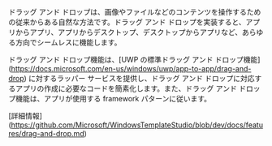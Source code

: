 ﻿ドラッグ アンド ドロップは、画像やファイルなどのコンテンツを操作するための従来からある自然な方法です。ドラッグ アンド ドロップを実装すると、アプリからアプリ、アプリからデスクトップ、デスクトップからアプリなど、あらゆる方向でシームレスに機能します。

ドラッグ アンド ドロップ機能は、[UWP の標準ドラッグ アンド ドロップ機能] (https://docs.microsoft.com/en-us/windows/uwp/app-to-app/drag-and-drop) に対するラッパー サービスを提供し、ドラッグ アンド ドロップに対応するアプリの作成に必要なコードを簡素化します。また、ドラッグ アンド ドロップ機能は、アプリが使用する framework パターンに従います。

[詳細情報] (https://github.com/Microsoft/WindowsTemplateStudio/blob/dev/docs/features/drag-and-drop.md)
